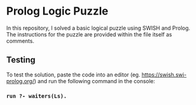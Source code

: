 # Prolog Logic Puzzle
In this repository, I solved a basic logical puzzle using SWISH and Prolog. The instructions for the puzzle are provided within the file itself as comments.

## Testing
To test the solution, paste the code into an editor (eg. https://swish.swi-prolog.org/) and run the following command in the console:

### `run ?- waiters(Ls).`

